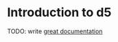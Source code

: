 # Introduction to d5

TODO: write [great documentation](http://jacobian.org/writing/what-to-write/)
